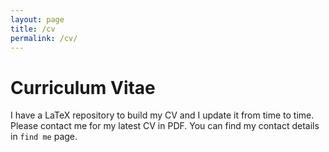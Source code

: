 ```yaml
---
layout: page
title: /cv
permalink: /cv/
---
```


# Curriculum Vitae
I have a LaTeX repository to build my CV and I update it from time to time. Please contact me for my latest CV in PDF.
You can find my contact details in `find me` page.
